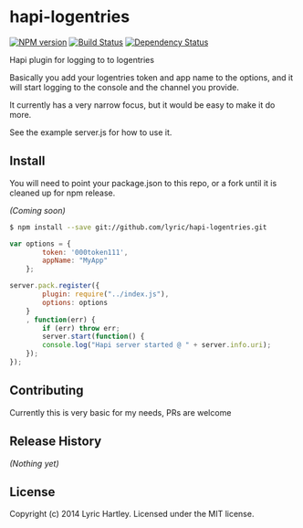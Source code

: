 # hapi-logentries 
[![NPM version][npm-image]][npm-url] [![Build Status][travis-image]][travis-url] [![Dependency Status][daviddm-url]][daviddm-image]

Hapi plugin for logging to to logentries

Basically you add your logentries token and app name to the options, and it will start logging to the console and the channel you provide.

It currently has a very narrow focus, but it would be easy to make it do more.

See the example server.js for how to use it.

## Install
You will need to point your package.json to this repo, or a fork until it is cleaned up for npm release.

_(Coming soon)_
```bash
$ npm install --save git://github.com/lyric/hapi-logentries.git
```

```javascript
var options = {
        token: '000token111',
        appName: "MyApp"
    };

server.pack.register({
        plugin: require("../index.js"),
        options: options
    }
    , function(err) {
        if (err) throw err;
        server.start(function() {
        console.log("Hapi server started @ " + server.info.uri);
    });
});
```

## Contributing
Currently this is very basic for my needs, PRs are welcome

## Release History

_(Nothing yet)_


## License

Copyright (c) 2014 Lyric Hartley. Licensed under the MIT license.


[npm-url]: https://npmjs.org/package/hapi-logentries
[npm-image]: https://badge.fury.io/js/hapi-logentries.svg
[travis-url]: https://travis-ci.org/lyric/hapi-logentries
[travis-image]: https://travis-ci.org/lyric/hapi-logentries.svg?branch=master
[daviddm-url]: https://david-dm.org/lyric/hapi-logentries.svg?theme=shields.io
[daviddm-image]: https://david-dm.org/lyric/hapi-logentries

